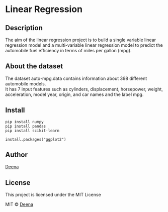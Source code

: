 # Linear Regression

## Description
The aim of the linear regression project is to build a single variable linear regression model and a multi-variable linear regression model to predict the automobile fuel efficiency in terms of miles per gallon (mpg). 

## About the dataset
The dataset auto-mpg.data contains information about 398 different automobile models.   
It has 7 input features such as cylinders, displacement, horsepower, weight, acceleration, model year, origin,
and car names and the label mpg.  

## Install

```
pip install numpy
pip install pandas
pip install scikit-learn
```

```
install.packages("ggplot2")
```

## Author 
[Deena](https://github.com/deenamddm)

## License
This project is licensed under the MIT License

MIT © [Deena](https://github.com/deenamddm)
